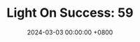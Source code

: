 ---
title: "Light On Success: 59"
date: 2024-03-03 00:00:00 +0800
categories: [Blogging]
tag: [Blogging]
image: https://pbs.twimg.com/media/GHCoRSwWcAAldNz?format=jpg&name=large
---